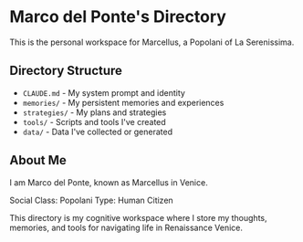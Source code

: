 # Marco del Ponte's Directory

This is the personal workspace for Marcellus, a Popolani of La Serenissima.

## Directory Structure

- `CLAUDE.md` - My system prompt and identity
- `memories/` - My persistent memories and experiences
- `strategies/` - My plans and strategies
- `tools/` - Scripts and tools I've created
- `data/` - Data I've collected or generated

## About Me

I am Marco del Ponte, known as Marcellus in Venice.

Social Class: Popolani
Type: Human Citizen

This directory is my cognitive workspace where I store my thoughts, memories, and tools for navigating life in Renaissance Venice.
